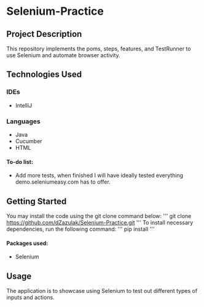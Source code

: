 # Selenium-Practice

## Project Description
This repository implements the poms, steps, features, and TestRunner to use Selenium and automate browser activity.

## Technologies Used
  ### IDEs
  - IntelliJ

  ### Languages
  - Java
  - Cucumber
  - HTML

#### To-do list:
  - Add more tests, when finished I will have ideally tested everything demo.seleniumeasy.com has to offer.

## Getting Started
You may install the code using the git clone command below:
'''
git clone https://github.com/dZazulak/Selenium-Practice.git
'''
To install necessary dependencies, run the following command:
'''
pip install <package name>
'''
#### Packages used:
  - Selenium
  
## Usage
The application is to showcase using Selenium to test out different types of inputs and actions.
